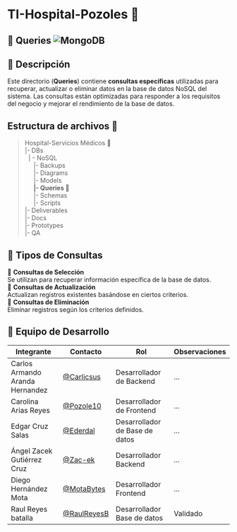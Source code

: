 # TI-Hospital-Pozoles 🏥
## 📁 Queries ![MongoDB](https://img.shields.io/badge/MongoDB-%234ea94b.svg?style=for-the-badge&logo=mongodb&logoColor=white)
## 📌 Descripción  
Este directorio (**Queries**) contiene **consultas específicas** utilizadas para recuperar, actualizar o eliminar datos en la base de datos NoSQL del sistema. Las consultas están optimizadas para responder a los requisitos del negocio y mejorar el rendimiento de la base de datos.

## Estructura de archivos 📂
>Hospital-Servicios Médicos 🏥<br>
>|- DBs<br>
>&nbsp;&nbsp;| - NoSQL<br>
>&nbsp;&nbsp; &nbsp;&nbsp;|- Backups<br>
>&nbsp;&nbsp; &nbsp;&nbsp;|- Diagrams<br>
>&nbsp;&nbsp; &nbsp;&nbsp;|- Models<br>
>&nbsp;&nbsp; &nbsp;&nbsp;**|- Queries 📂**<br>
>&nbsp;&nbsp; &nbsp;&nbsp;|- Schemas<br>
>&nbsp;&nbsp; &nbsp;&nbsp;|- Scripts<br>
>|- Deliverables<br>
>|- Docs<br>
>|- Prototypes<br>
>|- QA<br>

## 📌 Tipos de Consultas  
🔹 **Consultas de Selección**  
Se utilizan para recuperar información específica de la base de datos.  
🔹 **Consultas de Actualización**  
Actualizan registros existentes basándose en ciertos criterios.  
🔹 **Consultas de Eliminación**  
Eliminar registros según los criterios definidos.

## 👥 Equipo de Desarrollo
|Integrante|Contacto|Rol|Observaciones|
|------------|--------|---|---|
|Carlos Armando Aranda Hernandez|[@Carlicsus](https://github.com/Carlicsus)|Desarrollador de Backend|...|
|Carolina Arias Reyes|[@Pozole10](https://github.com/Pozole10)|Desarrollador de Frontend|...|
|Edgar Cruz Salas|[@Ederdal](https://github.com/Ederdal)|Desarrollador de Base de datos|...|
|Ángel Zacek Gutiérrez Cruz|[@Zac-ek](https://github.com/Zac-ek)|Desarrollador Backend|...|
|Diego Hernández Mota|[@MotaBytes](https://github.com/MotaBytes)|Desarrollador Frontend|...|
|Raul Reyes batalla|[@RaulReyesB](https://github.com/RaulReyesB)|Desarrollador Base de datos|Validado|
